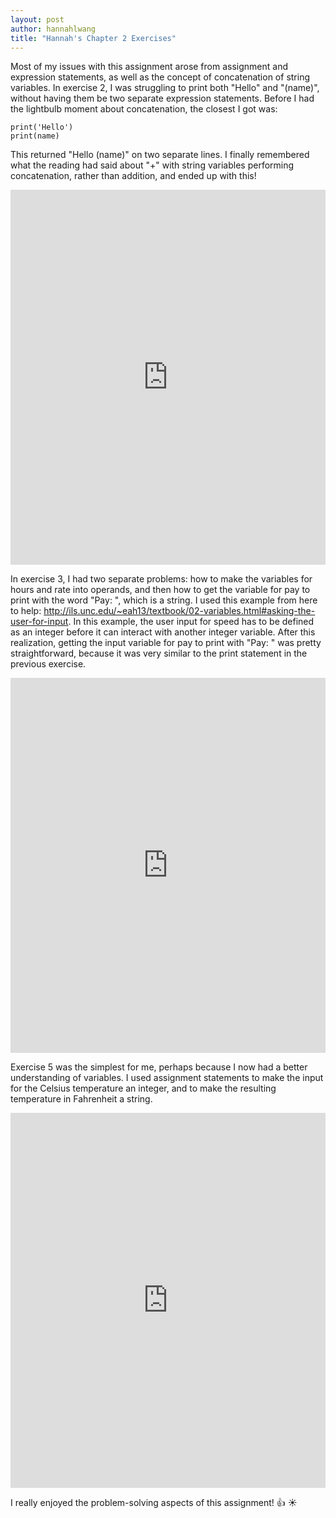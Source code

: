 ```yaml
---
layout: post
author: hannahlwang
title: "Hannah's Chapter 2 Exercises"
---
```

Most of my issues with this assignment arose from assignment and expression statements, as well as the concept of concatenation of string variables.
In exercise 2, I was struggling to print both "Hello" and "(name)", without having them be two separate expression statements. Before I had the lightbulb moment about concatenation, the closest I got was:
```
print('Hello')
print(name)
```
This returned "Hello (name)" on two separate lines. I finally remembered what the reading had said about "+" with string variables performing concatenation, rather than addition, and ended up with this!
<iframe src="https://trinket.io/embed/python/fac5510559" width="100%" height="600" frameborder="0" marginwidth="0" marginheight="0" allowfullscreen></iframe>

In exercise 3, I had two separate problems: how to make the variables for hours and rate into operands, and then how to get the variable for pay to print with the word "Pay: ", which is a string. I used this example from here to help: http://ils.unc.edu/~eah13/textbook/02-variables.html#asking-the-user-for-input. In this example, the user input for speed has to be defined as an integer before it can interact with another integer variable. After this realization, getting the input variable for pay to print with "Pay: " was pretty straightforward, because it was very similar to the print statement in the previous exercise.
<iframe src="https://trinket.io/embed/python/98cbb3947f" width="100%" height="600" frameborder="0" marginwidth="0" marginheight="0" allowfullscreen></iframe>

Exercise 5 was the simplest for me, perhaps because I now had a better understanding of variables. I used assignment statements to make the input for the Celsius temperature an integer, and to make the resulting temperature in Fahrenheit a string.
<iframe src="https://trinket.io/embed/python/d0fee33f54" width="100%" height="600" frameborder="0" marginwidth="0" marginheight="0" allowfullscreen></iframe>

I really enjoyed the problem-solving aspects of this assignment! :thumbsup: :sunny:
